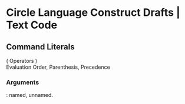 ﻿Circle Language Construct Drafts | Text Code
============================================

Command Literals
----------------

( Operators )  
Evaluation Order, Parenthesis, Precedence

### Arguments

: named, unnamed.

